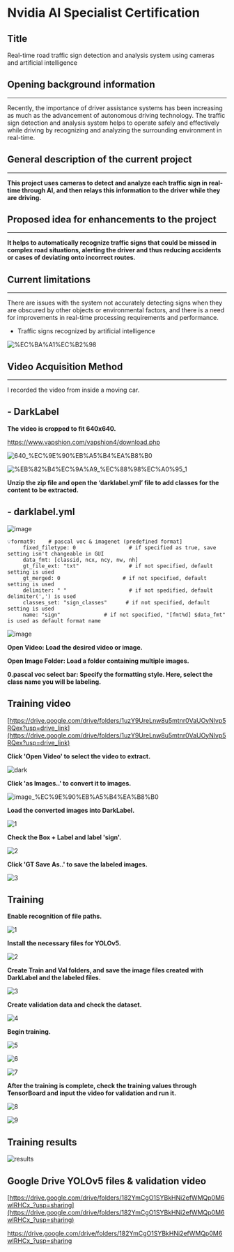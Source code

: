 # Nvidia AI Specialist Certification

## Title

Real-time road traffic sign detection and analysis system using cameras and artificial intelligence

## Opening background information

</aside>

---

Recently, the importance of driver assistance systems has been increasing as much as the advancement of autonomous driving technology. The traffic sign detection and analysis system helps to operate safely and effectively while driving by recognizing and analyzing the surrounding environment in real-time.

## General description of the current project

---

**This project uses cameras to detect and analyze each traffic sign in real-time through AI, and then relays this information to the driver while they are driving.**

## **Proposed idea for enhancements to the project**

---

**It helps to automatically recognize traffic signs that could be missed in complex road situations, alerting the driver and thus reducing accidents or cases of deviating onto incorrect routes.**

## **Current limitations**

---

There are issues with the system not accurately detecting signs when they are obscured by other objects or environmental factors, and there is a need for improvements in real-time processing requirements and performance.

- Traffic signs recognized by artificial intelligence

![%EC%BA%A1%EC%B2%98](https://github.com/user-attachments/assets/115201bc-46f9-433f-acff-1744f3537c02)

## Video Acquisition Method

---

I recorded the video from inside a moving car.

## - DarkLabel

**The video is cropped to fit 640x640.**

https://www.vapshion.com/vapshion4/download.php

![640_%EC%9E%90%EB%A5%B4%EA%B8%B0](https://github.com/user-attachments/assets/2b52d418-ca3a-4497-8243-51e3e9a2c77e)

![%EB%82%B4%EC%9A%A9_%EC%88%98%EC%A0%95_1](https://github.com/user-attachments/assets/566a1bc6-9755-4a27-bdf3-e344777a817f)

**Unzip the zip file and open the ‘darklabel.yml’ file to add classes for the content to be extracted.**

## - darklabel.yml

![image](https://github.com/user-attachments/assets/230df807-c2cc-4a52-bc36-02d9f50949a2)


```
💡format9:    # pascal voc & imagenet (predefined format]
     fixed_filetype: 0                 # if specified as true, save setting isn't changeable in GUI
     data_fmt: [classid, ncx, ncy, nw, nh]
     gt_file_ext: "txt"                # if not specified, default setting is used
     gt_merged: 0                    # if not specified, default setting is used
     delimiter: " "                    # if not spedified, default delimiter(',') is used
     classes_set: "sign_classes"      # if not specified, default setting is used
     name: "sign"              # if not specified, "[fmt%d] $data_fmt" is used as default format name
```
     


![image](https://github.com/user-attachments/assets/8a6d8084-d835-4cb5-845b-6d018d59f323)


**Open Video: Load the desired video or image.**

**Open Image Folder: Load a folder containing multiple images.**

**0.pascal voc select bar: Specify the formatting style. Here, select the class name you will be labeling.**

## Training video

[https://drive.google.com/drive/folders/1uzY9UreLnw8u5mtnr0VaUOyNlvp5RQex?usp=drive_link](https://drive.google.com/drive/folders/1uzY9UreLnw8u5mtnr0VaUOyNlvp5RQex?usp=drive_link)

**Click 'Open Video' to select the video to extract.**

![dark](https://github.com/user-attachments/assets/5af6cce2-7166-492c-a906-2c8fbea8aa27)

**Click 'as Images..' to convert it to images.**

![image_%EC%9E%90%EB%A5%B4%EA%B8%B0](https://github.com/user-attachments/assets/fb0d9db3-7e42-4cf5-a30b-759438b732cb)

**Load the converted images into DarkLabel.**

![1](https://github.com/user-attachments/assets/02ea7583-66c9-4662-a46e-627a22a11e60)

**Check the Box + Label and label 'sign'.**

![2](https://github.com/user-attachments/assets/8e7e52fc-4a27-4fa1-b79f-5ec5942eea77)

**Click 'GT Save As..' to save the labeled images.**

![3](https://github.com/user-attachments/assets/9c18ad96-8627-4397-9658-7e6e52091a33)

## Training

**Enable recognition of file paths.**

![1](https://github.com/user-attachments/assets/38502540-1b35-4255-8cb2-1887e8a7e73b)

**Install the necessary files for YOLOv5.**

![2](https://github.com/user-attachments/assets/a7156a0c-81bc-46fb-b913-08058c529b69)

**Create Train and Val folders, and save the image files created with DarkLabel and the labeled files.**

![3](https://github.com/user-attachments/assets/fc7589e5-1259-4e0a-b8b6-c665693d0500)

**Create validation data and check the dataset.**

![4](https://github.com/user-attachments/assets/046d3d29-a73f-43ff-8bff-8988e59d0fc2)

**Begin training.**

![5](https://github.com/user-attachments/assets/cd63be9f-7183-4539-9b0d-bdf4678337ea)

![6](https://github.com/user-attachments/assets/c67f30b2-14a5-4144-a662-87772d43e814)

![7](https://github.com/user-attachments/assets/1ca53b74-27b4-45f1-b55d-99e38651b094)

**After the training is complete, check the training values through TensorBoard and input the video for validation and run it.**

![8](https://github.com/user-attachments/assets/897091a5-6bb0-4340-a6ec-4cc15f432a03)

![9](https://github.com/user-attachments/assets/ab62ec86-4a42-401d-b31d-da04d00ee692)

## Training results

![results](https://github.com/user-attachments/assets/b7ea41b3-94c0-48d8-9b00-d9c3bae23869)

## Google Drive YOLOv5 files & validation video

[https://drive.google.com/drive/folders/182YmCgO1SYBkHNi2efWMQp0M6wlRHCx_?usp=sharing](https://drive.google.com/drive/folders/182YmCgO1SYBkHNi2efWMQp0M6wlRHCx_?usp=sharing)

https://drive.google.com/drive/folders/182YmCgO1SYBkHNi2efWMQp0M6wlRHCx_?usp=sharing
